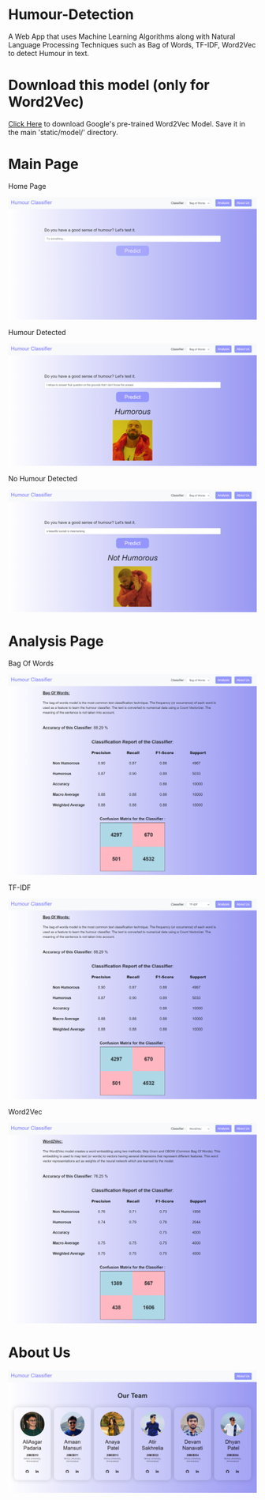 # Humour-Detection
  A Web App that uses Machine Learning Algorithms along with Natural Language Processing Techniques such as Bag of Words, TF-IDF, Word2Vec to detect Humour in text.
  

# Download this model (only for Word2Vec)
  [Click Here](https://www.kaggle.com/datasets/umbertogriffo/googles-trained-word2vec-model-in-python) to download Google's pre-trained Word2Vec Model.
  Save it in the main 'static/model/' directory.



# Main Page

  Home Page

  ![Home Page](https://github.com/Amaan165/Humour-Detection/blob/main/screenshots/homepage.png)

  Humour Detected

  ![Humour](https://github.com/Amaan165/Humour-Detection/blob/main/screenshots/humour.png)

  No Humour Detected

  ![No Humour](https://github.com/Amaan165/Humour-Detection/blob/main/screenshots/nonhumour.png)

# Analysis Page

  Bag Of Words

  ![Bag Of Words](https://github.com/Amaan165/Humour-Detection/blob/main/screenshots/bagofwords.png)

  TF-IDF

  ![TF-IDF](https://github.com/Amaan165/Humour-Detection/blob/main/screenshots/tfidf.png)

  Word2Vec

  ![Word2Vec](https://github.com/Amaan165/Humour-Detection/blob/main/screenshots/word2vec.png)


# About Us

  ![Our Team](https://github.com/Amaan165/Humour-Detection/blob/main/screenshots/aboutus.png)